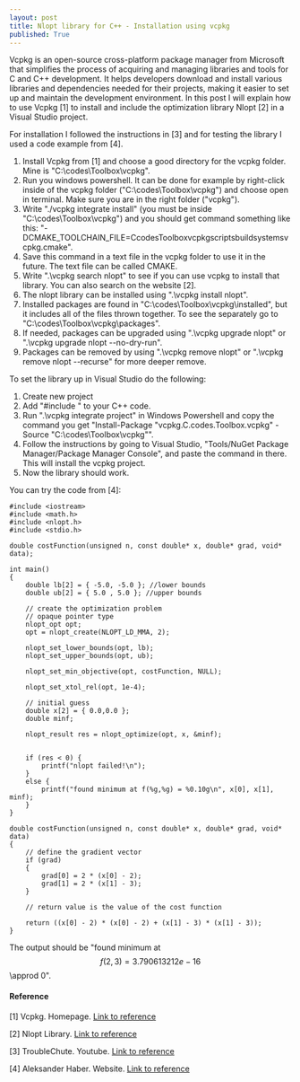 ```yaml
---
layout: post
title: Nlopt library for C++ - Installation using vcpkg
published: True
---
```


Vcpkg is an open-source cross-platform package manager from Microsoft that simplifies the process of acquiring and managing libraries 
and tools for C and C++ development. It helps developers download and install various libraries and dependencies needed for their projects, 
making it easier to set up and maintain the development environment.
In this post I will explain how to use Vcpkg [1] to install and include the optimization library Nlopt [2] in a Visual Studio project.

For installation I followed the instructions in [3] and for testing the library I used a code example from [4].

1. Install Vcpkg from [1] and choose a good directory for the vcpkg folder. Mine is "C:\codes\Toolbox\vcpkg".
2. Run you windows powershell. It can be done for example by right-click inside of the vcpkg folder ("C:\codes\Toolbox\vcpkg") and choose open in terminal.
   Make sure you are in the right folder ("vcpkg").
4. Write "./vcpkg integrate install" (you must be inside "C:\codes\Toolbox\vcpkg") and you should get command something like this: "-DCMAKE_TOOLCHAIN_FILE=CcodesToolboxvcpkgscriptsbuildsystemsvcpkg.cmake".
5. Save this command in a text file in the vcpkg folder to use it in the future. The text file can be called CMAKE.
6. Write ".\vcpkg search nlopt" to see if you can use vcpkg to install that library. You can also search on the website [2].
7. The nlopt library can be installed using ".\vcpkg install nlopt".
8. Installed packages are found in "C:\codes\Toolbox\vcpkg\installed", but it includes all of the files thrown together.
   To see the separately go to "C:\codes\Toolbox\vcpkg\packages".
9. If needed, packages can be upgraded using ".\vcpkg upgrade nlopt" or ".\vcpkg upgrade nlopt --no-dry-run".
10. Packages can be removed by using ".\vcpkg remove nlopt" or ".\vcpkg remove nlopt --recurse" for more deeper remove.

To set the library up in Visual Studio do the following:
1. Create new project
2. Add "#include <nlopt>" to your C++ code.
3. Run ".\vcpkg integrate project" in Windows Powershell and copy the command you get "Install-Package "vcpkg.C.codes.Toolbox.vcpkg" -Source "C:\codes\Toolbox\vcpkg"".
4. Follow the instructions by going to Visual Studio, "Tools/NuGet Package Manager/Package Manager Console", and paste the command in there.
   This will install the vcpkg project.
5. Now the library should work.

You can try the code from [4]:

```{C++}
#include <iostream>
#include <math.h>
#include <nlopt.h>
#include <stdio.h>

double costFunction(unsigned n, const double* x, double* grad, void* data);

int main()
{
    double lb[2] = { -5.0, -5.0 }; //lower bounds
    double ub[2] = { 5.0 , 5.0 }; //upper bounds

    // create the optimization problem
    // opaque pointer type
    nlopt_opt opt;
    opt = nlopt_create(NLOPT_LD_MMA, 2);

    nlopt_set_lower_bounds(opt, lb);
    nlopt_set_upper_bounds(opt, ub);

    nlopt_set_min_objective(opt, costFunction, NULL);

    nlopt_set_xtol_rel(opt, 1e-4);

    // initial guess
    double x[2] = { 0.0,0.0 };
    double minf;

    nlopt_result res = nlopt_optimize(opt, x, &minf);


    if (res < 0) {
        printf("nlopt failed!\n");
    }
    else {
        printf("found minimum at f(%g,%g) = %0.10g\n", x[0], x[1], minf);
    }
}

double costFunction(unsigned n, const double* x, double* grad, void* data)
{
    // define the gradient vector
    if (grad)
    {
        grad[0] = 2 * (x[0] - 2);
        grad[1] = 2 * (x[1] - 3);
    }

    // return value is the value of the cost function 

    return ((x[0] - 2) * (x[0] - 2) + (x[1] - 3) * (x[1] - 3));
}
```

The output should be "found minimum at $$f(2,3) = 3.790613212e-16$$ \approd 0".

#### Reference

[1] Vcpkg. Homepage. [Link to reference](https://vcpkg.io/en/index.html)

[2] Nlopt Library. [Link to reference](https://nlopt.readthedocs.io/en/latest/)

[3] TroubleChute. Youtube. [Link to reference](https://www.youtube.com/watch?v=0h1lC3QHLHU)

[4] Aleksander Haber. Website. [Link to reference](https://aleksandarhaber.com/solve-optimization-problems-in-c-c-by-using-nlopt-library/)

